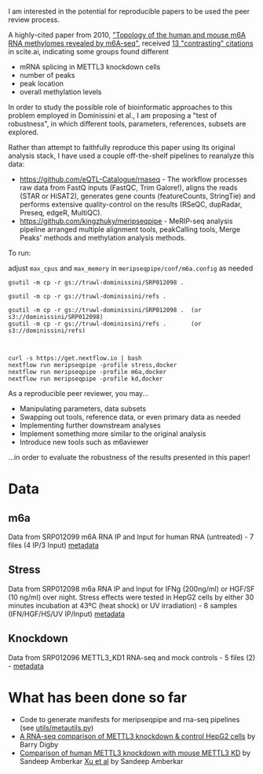 I am interested in the potential for reproducible papers to be used the peer review process.

A highly-cited paper from 2010, ["Topology of the human and mouse m6A RNA methylomes revealed by m6A-seq"](https://www.nature.com/articles/nature11112), received [13 "contrasting" citations](https://scite.ai/reports/topology-of-the-human-and-WDmMRO?contradicting=true&mentioning=false&page=1&supporting=false) in scite.ai, indicating some groups found different 

- mRNA splicing in METTL3 knockdown cells
- number of peaks
- peak location 
- overall methylation levels

In order to study the possible role of bioinformatic approaches to this problem employed in Dominissini et al., I am proposing a "test of robustness", in which different tools, parameters, references, subsets are explored.

Rather than attempt to faithfully reproduce this paper using its original analysis stack, I have used a couple off-the-shelf pipelines to reanalyze this data:
- https://github.com/eQTL-Catalogue/rnaseq - The workflow processes raw data from FastQ inputs (FastQC, Trim Galore!), aligns the reads (STAR or HiSAT2), generates gene counts (featureCounts, StringTie) and performs extensive quality-control on the results (RSeQC, dupRadar, Preseq, edgeR, MultiQC).
- https://github.com/kingzhuky/meripseqpipe - MeRIP-seq analysis pipeline arranged multiple alignment tools, peakCalling tools, Merge Peaks' methods and methylation analysis methods.


To run:

adjust `max_cpus` and `max_memory` in `meripseqpipe/conf/m6a.config` as needed

```
gsutil -m cp -r gs://truwl-dominissini/SRP012098 .

gsutil -m cp -r gs://truwl-dominissini/refs .

gsutil -m cp -r gs://truwl-dominissini/SRP012098 .  (or s3://dominissini/SRP012098)
gsutil -m cp -r gs://truwl-dominissini/refs .       (or s3://dominissini/refs)



curl -s https://get.nextflow.io | bash
nextflow run meripseqpipe -profile stress,docker
nextflow run meripseqpipe -profile m6a,docker
nextflow run meripseqpipe -profile kd,docker
```


As a reproducible peer reviewer, you may...

- Manipulating parameters, data subsets
- Swapping out tools, reference data, or even primary data as needed
- Implementing further downstream analyses
- Implement something more similar to the original analysis
- Introduce new tools such as m6aviewer

...in order to evaluate the robustness of the results presented in this paper!


# Data
## m6a
Data from SRP012099 m6A RNA IP and Input for human RNA (untreated) - 7 files (4 IP/3 Input) [metadata](metadata/SRP012099.metadata)
## Stress
Data from SRP012098 m6a RNA IP and Input for IFNg (200ng/ml) or HGF/SF (10 ng/ml) over night. Stress effects were tested in HepG2 cells by either 30 minutes incubation at 43ºC (heat shock) or UV irradiation) - 8 samples (IFN/HGF/HS/UV IP/Input) [metadata](metadata/SRP012098.metadata)
## Knockdown
Data from SRP012096 METTL3_KD1 RNA-seq and mock controls - 5 files (2) - [metadata](metadata/SRP012096.metadata)

# What has been done so far
- Code to generate manifests for meripseqpipe and rna-seq pipelines (see [utils/metautils.py](https://github.com/leipzig/m6a/blob/main/utils/metautils.py))
- [A RNA-seq comparison of METTL3 knockdown & control HepG2 cells](https://github.com/BarryDigby/GSE37001) by Barry Digby
- [Comparison of human METTL3 knockdown with mouse METTL3 KD](https://github.com/ssamberkar/m6a_robustness_analysis) by Sandeep Amberkar [Xu et al](https://www.nature.com/articles/s41586-021-03210-1) by Sandeep Amberkar
